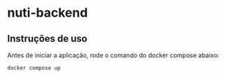 # nuti-backend

## Instruções de uso
Antes de iniciar a aplicação, rode o comando do docker compose abaixo:

    docker compose up
